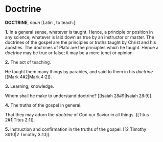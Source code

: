 # Doctrine

**DOCTRINE**, _noun_ \[Latin , to teach.\]

**1.** In a general sense, whatever is taught. Hence, a principle or position in any science; whatever is laid down as true by an instructor or master. The doctrines of the gospel are the principles or truths taught by Christ and his apostles. The doctrines of Plato are the principles which he taught. Hence a _doctrine_ may be true or false; it may be a mere tenet or opinion.

**2.** The act of teaching.

He taught them many things by parables, and said to them in his _doctrine_ [[Mark 4#2|Mark 4:2]].

**3.** Learning; knowledge.

Whom shall he make to understand doctrine? [[Isaiah 28#9|Isaiah 28:9]].

**4.** The truths of the gospel in general.

That they may adorn the _doctrine_ of God our Savior in all things. [[Titus 2#1|Titus 2:1]].

**5.** Instruction and confirmation in the truths of the gospel. [[2 Timothy 3#10|2 Timothy 3:10]].